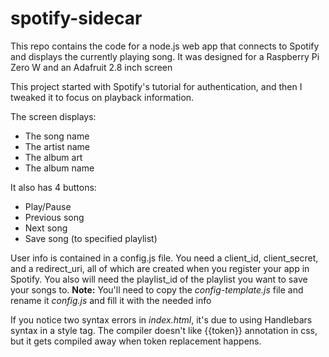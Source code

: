 # spotify-sidecar

This repo contains the code for a node.js web app that connects to Spotify and displays the currently playing song.
It was designed for a Raspberry Pi Zero W and an Adafruit 2.8 inch screen

This project started with Spotify's tutorial for authentication, and then I tweaked it to focus on playback information.

The screen displays:
- The song name
- The artist name
- The album art
- The album name

It also has 4 buttons:
- Play/Pause
- Previous song
- Next song
- Save song (to specified playlist)

User info is contained in a config.js file. You need a client_id, client_secret, and a redirect_uri, all of which are created when you register your app in Spotify. You also will need the playlist_id of the playlist you want to save your songs to.
**Note:** You'll need to copy the *config-template.js* file and rename it *config.js* and fill it with the needed info

If you notice two syntax errors in *index.html*, it's due to using Handlebars syntax in a style tag. The compiler doesn't like {{token}} annotation in css, but it gets compiled away when token replacement happens.